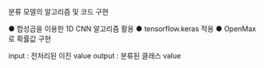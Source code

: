분류 모델의 알고리즘 및 코드 구현

● 합성곱을 이용한 1D CNN 알고리즘 활용
● tensorflow.keras 적용
● OpenMax 로 확률값 구현

 input : 전처리된 이진 value
 output : 분류된 클래스 value
